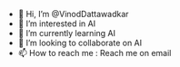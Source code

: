 - 👋 Hi, I’m @VinodDattawadkar
- 👀 I’m interested in AI
- 🌱 I’m currently learning AI
- 💞️ I’m looking to collaborate on AI
- 📫 How to reach me : Reach me on email

<!---
VinodDattawadkar/VinodDattawadkar is a ✨ special ✨ repository because its `README.md` (this file) appears on your GitHub profile.
You can click the Preview link to take a look at your changes.
--->
